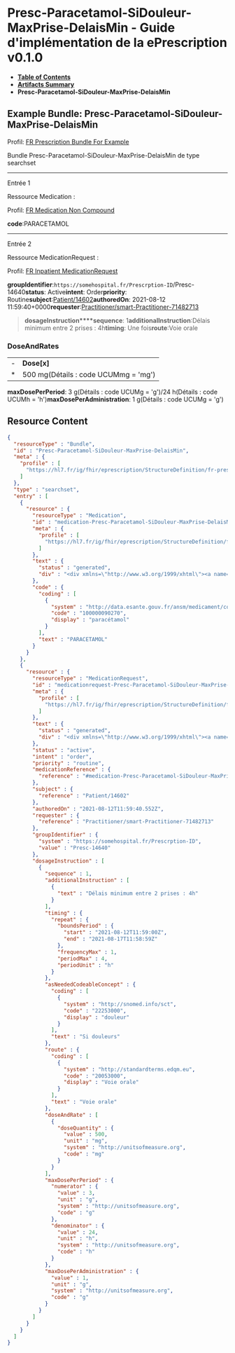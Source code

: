 # Presc-Paracetamol-SiDouleur-MaxPrise-DelaisMin - Guide d'implémentation de la ePrescription v0.1.0

* [**Table of Contents**](toc.md)
* [**Artifacts Summary**](artifacts.md)
* **Presc-Paracetamol-SiDouleur-MaxPrise-DelaisMin**

## Example Bundle: Presc-Paracetamol-SiDouleur-MaxPrise-DelaisMin

Profil: [FR Prescription Bundle For Example](StructureDefinition-fr-prescription-bundle-for-example.md)

Bundle Presc-Paracetamol-SiDouleur-MaxPrise-DelaisMin de type searchset

-------

Entrée 1

Ressource Medication :

> 

Profil: [FR Medication Non Compound](StructureDefinition-fr-medication-noncompound.md)

**code**:PARACETAMOL

-------

Entrée 2

Ressource MedicationRequest :

> 

Profil: [FR Inpatient MedicationRequest](StructureDefinition-fr-inpatient-medicationrequest.md)

**groupIdentifier**:`https://somehospital.fr/Prescrption-ID`/Presc-14640**status**: Active**intent**: Order**priority**: Routine**subject**:[Patient/14602](Patient/14602)**authoredOn**: 2021-08-12 11:59:40+0000**requester**:[Practitioner/smart-Practitioner-71482713](Practitioner/smart-Practitioner-71482713)
> **dosageInstruction****sequence**: 1**additionalInstruction**:Délais minimum entre 2 prises : 4h**timing**: Une fois**route**:Voie orale

### DoseAndRates

| | |
| :--- | :--- |
| - | **Dose[x]** |
| * | 500 mg(Détails : code UCUMmg = 'mg') |

**maxDosePerPeriod**: 3 g(Détails : code UCUMg = 'g')/24 h(Détails : code UCUMh = 'h')**maxDosePerAdministration**: 1 g(Détails : code UCUMg = 'g')



## Resource Content

```json
{
  "resourceType" : "Bundle",
  "id" : "Presc-Paracetamol-SiDouleur-MaxPrise-DelaisMin",
  "meta" : {
    "profile" : [
      "https://hl7.fr/ig/fhir/eprescription/StructureDefinition/fr-prescription-bundle-for-example"
    ]
  },
  "type" : "searchset",
  "entry" : [
    {
      "resource" : {
        "resourceType" : "Medication",
        "id" : "medication-Presc-Paracetamol-SiDouleur-MaxPrise-DelaisMin",
        "meta" : {
          "profile" : [
            "https://hl7.fr/ig/fhir/eprescription/StructureDefinition/fr-medication-noncompound"
          ]
        },
        "text" : {
          "status" : "generated",
          "div" : "<div xmlns=\"http://www.w3.org/1999/xhtml\"><a name=\"Medication_medication-Presc-Paracetamol-SiDouleur-MaxPrise-DelaisMin\"> </a><p class=\"res-header-id\"><b>Narratif généré : Médication medication-Presc-Paracetamol-SiDouleur-MaxPrise-DelaisMin</b></p><a name=\"medication-Presc-Paracetamol-SiDouleur-MaxPrise-DelaisMin\"> </a><a name=\"hcmedication-Presc-Paracetamol-SiDouleur-MaxPrise-DelaisMin\"> </a><div style=\"display: inline-block; background-color: #d9e0e7; padding: 6px; margin: 4px; border: 1px solid #8da1b4; border-radius: 5px; line-height: 60%\"><p style=\"margin-bottom: 0px\"/><p style=\"margin-bottom: 0px\">Profil: <a href=\"StructureDefinition-fr-medication-noncompound.html\">FR Medication Non Compound</a></p></div><p><b>code</b>: <span title=\"Codes :{http://data.esante.gouv.fr/ansm/medicament/codeSMS 100000090270}\">PARACETAMOL</span></p></div>"
        },
        "code" : {
          "coding" : [
            {
              "system" : "http://data.esante.gouv.fr/ansm/medicament/codeSMS",
              "code" : "100000090270",
              "display" : "paracétamol"
            }
          ],
          "text" : "PARACETAMOL"
        }
      }
    },
    {
      "resource" : {
        "resourceType" : "MedicationRequest",
        "id" : "medicationrequest-Presc-Paracetamol-SiDouleur-MaxPrise-DelaisMin",
        "meta" : {
          "profile" : [
            "https://hl7.fr/ig/fhir/eprescription/StructureDefinition/fr-inpatient-medicationrequest"
          ]
        },
        "text" : {
          "status" : "generated",
          "div" : "<div xmlns=\"http://www.w3.org/1999/xhtml\"><a name=\"MedicationRequest_medicationrequest-Presc-Paracetamol-SiDouleur-MaxPrise-DelaisMin\"> </a><p class=\"res-header-id\"><b>Narratif généré : PrescriptionMédicamenteuseTODO medicationrequest-Presc-Paracetamol-SiDouleur-MaxPrise-DelaisMin</b></p><a name=\"medicationrequest-Presc-Paracetamol-SiDouleur-MaxPrise-DelaisMin\"> </a><a name=\"hcmedicationrequest-Presc-Paracetamol-SiDouleur-MaxPrise-DelaisMin\"> </a><div style=\"display: inline-block; background-color: #d9e0e7; padding: 6px; margin: 4px; border: 1px solid #8da1b4; border-radius: 5px; line-height: 60%\"><p style=\"margin-bottom: 0px\"/><p style=\"margin-bottom: 0px\">Profil: <a href=\"StructureDefinition-fr-inpatient-medicationrequest.html\">FR Inpatient MedicationRequest</a></p></div><p><b>status</b>: Active</p><p><b>intent</b>: Order</p><p><b>priority</b>: Routine</p><p><b>medication</b>: <code>#medication-Presc-Paracetamol-SiDouleur-MaxPrise-DelaisMin</code></p><p><b>subject</b>: <a href=\"Patient/14602\">Patient/14602</a></p><p><b>authoredOn</b>: 2021-08-12 11:59:40+0000</p><p><b>requester</b>: <a href=\"Practitioner/smart-Practitioner-71482713\">Practitioner/smart-Practitioner-71482713</a></p><p><b>groupIdentifier</b>: <code>https://somehospital.fr/Prescrption-ID</code>/Presc-14640</p><blockquote><p><b>dosageInstruction</b></p><p><b>sequence</b>: 1</p><p><b>additionalInstruction</b>: <span title=\"Codes :\">Délais minimum entre 2 prises : 4h</span></p><p><b>timing</b>: Une fois</p><p><b>asNeeded</b>: <span title=\"Codes :{http://snomed.info/sct 22253000}\">Si douleurs</span></p><p><b>route</b>: <span title=\"Codes :{http://standardterms.edqm.eu 20053000}\">Voie orale</span></p><h3>DoseAndRates</h3><table class=\"grid\"><tr><td style=\"display: none\">-</td><td><b>Dose[x]</b></td></tr><tr><td style=\"display: none\">*</td><td>500 mg<span style=\"background: LightGoldenRodYellow\"> (Détails : code UCUMmg = 'mg')</span></td></tr></table><p><b>maxDosePerPeriod</b>: 3 g<span style=\"background: LightGoldenRodYellow\"> (Détails : code UCUMg = 'g')</span>/24 h<span style=\"background: LightGoldenRodYellow\"> (Détails : code UCUMh = 'h')</span></p><p><b>maxDosePerAdministration</b>: 1 g<span style=\"background: LightGoldenRodYellow\"> (Détails : code UCUMg = 'g')</span></p></blockquote></div>"
        },
        "status" : "active",
        "intent" : "order",
        "priority" : "routine",
        "medicationReference" : {
          "reference" : "#medication-Presc-Paracetamol-SiDouleur-MaxPrise-DelaisMin"
        },
        "subject" : {
          "reference" : "Patient/14602"
        },
        "authoredOn" : "2021-08-12T11:59:40.552Z",
        "requester" : {
          "reference" : "Practitioner/smart-Practitioner-71482713"
        },
        "groupIdentifier" : {
          "system" : "https://somehospital.fr/Prescrption-ID",
          "value" : "Presc-14640"
        },
        "dosageInstruction" : [
          {
            "sequence" : 1,
            "additionalInstruction" : [
              {
                "text" : "Délais minimum entre 2 prises : 4h"
              }
            ],
            "timing" : {
              "repeat" : {
                "boundsPeriod" : {
                  "start" : "2021-08-12T11:59:00Z",
                  "end" : "2021-08-17T11:58:59Z"
                },
                "frequencyMax" : 1,
                "periodMax" : 4,
                "periodUnit" : "h"
              }
            },
            "asNeededCodeableConcept" : {
              "coding" : [
                {
                  "system" : "http://snomed.info/sct",
                  "code" : "22253000",
                  "display" : "douleur"
                }
              ],
              "text" : "Si douleurs"
            },
            "route" : {
              "coding" : [
                {
                  "system" : "http://standardterms.edqm.eu",
                  "code" : "20053000",
                  "display" : "Voie orale"
                }
              ],
              "text" : "Voie orale"
            },
            "doseAndRate" : [
              {
                "doseQuantity" : {
                  "value" : 500,
                  "unit" : "mg",
                  "system" : "http://unitsofmeasure.org",
                  "code" : "mg"
                }
              }
            ],
            "maxDosePerPeriod" : {
              "numerator" : {
                "value" : 3,
                "unit" : "g",
                "system" : "http://unitsofmeasure.org",
                "code" : "g"
              },
              "denominator" : {
                "value" : 24,
                "unit" : "h",
                "system" : "http://unitsofmeasure.org",
                "code" : "h"
              }
            },
            "maxDosePerAdministration" : {
              "value" : 1,
              "unit" : "g",
              "system" : "http://unitsofmeasure.org",
              "code" : "g"
            }
          }
        ]
      }
    }
  ]
}

```
